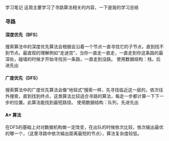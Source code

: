 学习笔记
这周主要学习了寻路算法相关的内容，一下是我的学习总结

### 寻路
#### 深度优先（BFS）
搜索算法中的深度优先算法会根据会沿着一个节点一直寻找它的子节点，直到找不到节点。最直观的理解例如“走迷宫”，当你一直走一直走，一直走到你这条路的最深处，碰墙的时候才开始寻找另一条路，一直走到没路。
使用数据结构：栈，后进先出

#### 广度优先（DFS）
搜索算法中的广度优先算法会像“地毯式”搜索一样，先寻找临近这一层的，依次往外搜索，直到找到终点，这类算法比较适合寻路的算法，每走一步都计算一下下一步的位置。此算法能找到最短路径。
使用数据结构：队列，先进先出

#### A* 算法
在DFS的基础上对对数据机构做一定改变，在出队的时候依次比较，依次输出最优的哪一个，（这里寻路中依次输出距离最短的节点），算法复杂度较低。